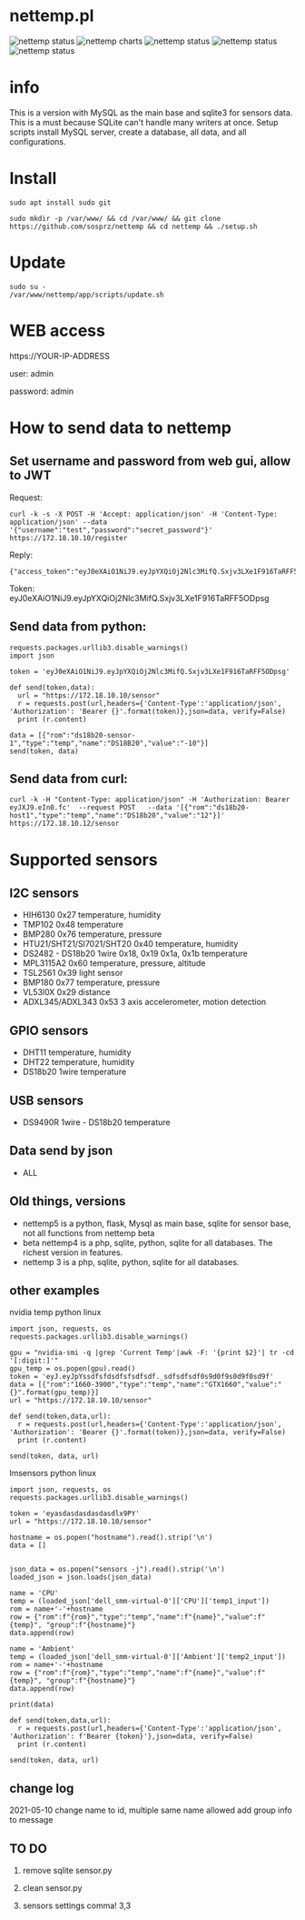 # nettemp.pl

![nettemp status](https://github.com/sosprz/nettemp/raw/nettemp5/img/nettemp-status.png)
![nettemp charts](https://github.com/sosprz/nettemp/raw/nettemp5/img/nettemp-charts.png)
![nettemp status](https://github.com/sosprz/nettemp/raw/nettemp5/img/nettemp-map.png)
![nettemp status](https://github.com/sosprz/nettemp/raw/nettemp5/img/nettemp-alarms.png)
![nettemp status](https://github.com/sosprz/nettemp/raw/nettemp5/img/nettemp-settings.png)

# info

This is a version with MySQL as the main base and sqlite3 for sensors data. This is a must because SQLite can't handle many writers at once. Setup scripts install MySQL server, create a database, all data, and all configurations.

# Install

```
sudo apt install sudo git
```

```
sudo mkdir -p /var/www/ && cd /var/www/ && git clone https://github.com/sosprz/nettemp && cd nettemp && ./setup.sh
```

# Update

```
sudo su -
/var/www/nettemp/app/scripts/update.sh
```


# WEB access 
https://YOUR-IP-ADDRESS

user: admin

password: admin

# How to send data to nettemp

## Set username and password from web gui, allow to JWT

Request:

```
curl -k -s -X POST -H 'Accept: application/json' -H 'Content-Type: application/json' --data '{"username":"test","password":"secret_password"}' https://172.18.10.10/register
```

Reply:

```
{"access_token":"eyJ0eXAiO1NiJ9.eyJpYXQiOj2Nlc3MifQ.Sxjv3LXe1F916TaRFF5ODpsg"}
```


Token: 
eyJ0eXAiO1NiJ9.eyJpYXQiOj2Nlc3MifQ.Sxjv3LXe1F916TaRFF5ODpsg


## Send data from python:
```import requests
requests.packages.urllib3.disable_warnings() 
import json

token = 'eyJ0eXAiO1NiJ9.eyJpYXQiOj2Nlc3MifQ.Sxjv3LXe1F916TaRFF5ODpsg'

def send(token,data):
  url = "https://172.18.10.10/sensor"
  r = requests.post(url,headers={'Content-Type':'application/json', 'Authorization': 'Bearer {}'.format(token)},json=data, verify=False)
  print (r.content)

data = [{"rom":"ds18b20-sensor-1","type":"temp","name":"DS18B20","value":"-10"}]
send(token, data)
```

## Send data from curl:
```
curl -k -H "Content-Type: application/json" -H 'Authorization: Bearer eyJXJ9.eIn0.fc'  --request POST   --data '[{"rom":"ds18b20-host1","type":"temp","name":"DS18b20","value":"12"}]' https://172.18.10.12/sensor
```

# Supported sensors

## I2C sensors
* HIH6130 0x27 temperature, humidity
* TMP102 0x48 temperature
* BMP280 0x76 temperature, pressure
* HTU21/SHT21/SI7021/SHT20 0x40 temperature, humidity
* DS2482 - DS18b20 1wire  0x18, 0x19 0x1a, 0x1b temperature
* MPL3115A2 0x60 temperature, pressure, altitude
* TSL2561 0x39 light sensor
* BMP180 0x77 temperature, pressure
* VL53l0X 0x29 distance
* ADXL345/ADXL343 0x53 3 axis accelerometer, motion detection 

## GPIO sensors
* DHT11 temperature, humidity
* DHT22 temperature, humidity
* DS18b20 1wire temperature

## USB sensors
* DS9490R 1wire - DS18b20 temperature

## Data send by json
* ALL


## Old things, versions

* nettemp5 is a python, flask, Mysql as main base, sqlite for sensor base, not all functions from nettemp beta
* beta nettemp4 is a php, sqlite, python, sqlite for all databases. The richest version in features.
* nettemp 3 is a php, sqlite, python, sqlite for all databases.



## other examples

nvidia temp python linux

```
import json, requests, os
requests.packages.urllib3.disable_warnings()

gpu = "nvidia-smi -q |grep 'Current Temp'|awk -F: '{print $2}'| tr -cd '[:digit:]'"
gpu_temp = os.popen(gpu).read()
token = 'eyJ.eyJpYssdfsfdsdfsfsdfsdf._sdfsdfsdf0s9d0f9s0d9f0sd9f'
data = [{"rom":"1660-3900","type":"temp","name":"GTX1660","value":"{}".format(gpu_temp)}]
url = "https://172.18.10.10/sensor"

def send(token,data,url):
  r = requests.post(url,headers={'Content-Type':'application/json', 'Authorization': 'Bearer {}'.format(token)},json=data, verify=False)
  print (r.content)

send(token, data, url)
```
lmsensors python linux 

```
import json, requests, os
requests.packages.urllib3.disable_warnings()

token = 'eyasdasdasdasdasdlx9PY'
url = "https://172.18.10.10/sensor"

hostname = os.popen("hostname").read().strip('\n')
data = []


json_data = os.popen("sensors -j").read().strip('\n')
loaded_json = json.loads(json_data)

name = 'CPU'
temp = (loaded_json['dell_smm-virtual-0']['CPU']['temp1_input'])
rom = name+'-'+hostname
row = {"rom":f"{rom}","type":"temp","name":f"{name}","value":f"{temp}", "group":f"{hostname}"}
data.append(row)

name = 'Ambient'
temp = (loaded_json['dell_smm-virtual-0']['Ambient']['temp2_input'])
rom = name+'-'+hostname
row = {"rom":f"{rom}","type":"temp","name":f"{name}","value":f"{temp}", "group":f"{hostname}"}
data.append(row)

print(data)

def send(token,data,url):
  r = requests.post(url,headers={'Content-Type':'application/json', 'Authorization': f'Bearer {token}'},json=data, verify=False)
  print (r.content)

send(token, data, url)
```

## change log

2021-05-10
change name to id, multiple same name allowed
add group info to message

## TO DO
1. remove sqlite
  sensor.py
3. clean sensor.py

4. sensors settings comma! 3,3
  
